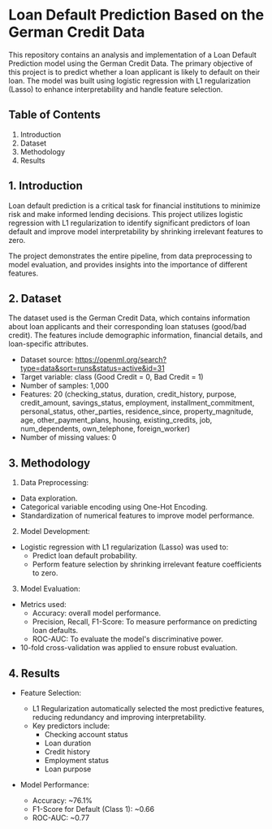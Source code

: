 # Loan Default Prediction Based on the German Credit Data

This repository contains an analysis and implementation of a Loan Default Prediction model using the German Credit Data. The primary objective of this project is to predict whether a loan applicant is likely to default on their loan. The model was built using logistic regression with L1 regularization (Lasso) to enhance interpretability and handle feature selection.

## Table of Contents

1. Introduction
2. Dataset
3. Methodology
4. Results

## 1. Introduction

Loan default prediction is a critical task for financial institutions to minimize risk and make informed lending decisions. This project utilizes logistic regression with L1 regularization to identify significant predictors of loan default and improve model interpretability by shrinking irrelevant features to zero.

The project demonstrates the entire pipeline, from data preprocessing to model evaluation, and provides insights into the importance of different features.

## 2. Dataset

The dataset used is the German Credit Data, which contains information about loan applicants and their corresponding loan statuses (good/bad credit). The features include demographic information, financial details, and loan-specific attributes.

* Dataset source: https://openml.org/search?type=data&sort=runs&status=active&id=31
* Target variable: class (Good Credit = 0, Bad Credit = 1)
* Number of samples: 1,000
* Features: 20 (checking_status, duration, credit_history, purpose, credit_amount, savings_status, employment, installment_commitment, personal_status, other_parties, residence_since, property_magnitude, age, other_payment_plans, housing, existing_credits, job, num_dependents, own_telephone, foreign_worker)
* Number of missing values: 0

## 3. Methodology

1. Data Preprocessing:

  * Data exploration.
  * Categorical variable encoding using One-Hot Encoding.
  * Standardization of numerical features to improve model performance.

2. Model Development:

  * Logistic regression with L1 regularization (Lasso) was used to:
    * Predict loan default probability.
    * Perform feature selection by shrinking irrelevant feature coefficients to zero.

3. Model Evaluation:

  * Metrics used:
    * Accuracy: overall model performance.
    * Precision, Recall, F1-Score: To measure performance on predicting loan defaults.
    * ROC-AUC: To evaluate the model's discriminative power.
  * 10-fold cross-validation was applied to ensure robust evaluation.
  
## 4. Results

  * Feature Selection:
    * L1 Regularization automatically selected the most predictive features, reducing redundancy and improving interpretability.
    * Key predictors include:
      * Checking account status
      * Loan duration
      * Credit history 
      * Employment status
      * Loan purpose

  * Model Performance:
      * Accuracy: ~76.1%
      * F1-Score for Default (Class 1): ~0.66
      * ROC-AUC: ~0.77
